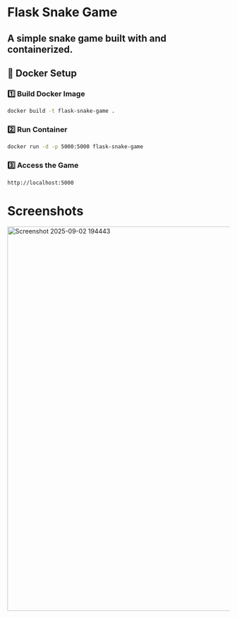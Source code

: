 # Flask Snake Game

A simple snake game built with and containerized.  
---

## 🐳 Docker Setup

### 1️⃣ Build Docker Image
```bash
docker build -t flask-snake-game .
```
### 2️⃣ Run Container
```bash
docker run -d -p 5000:5000 flask-snake-game
```
### 3️⃣ Access the Game
```bash
http://localhost:5000
```
# Screenshots
<img width="1157" height="872" alt="Screenshot 2025-09-02 194443" src="https://github.com/user-attachments/assets/0eb20dfe-e5a2-41e6-bc98-f93272f55362" />
